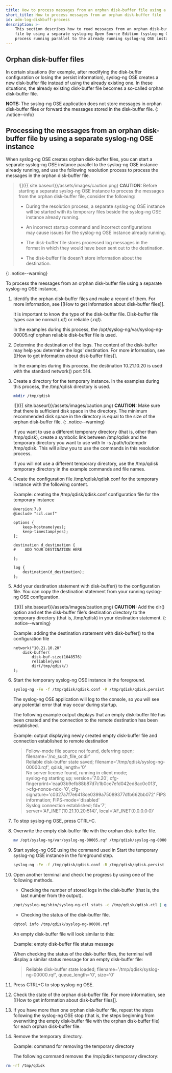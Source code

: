 ```yaml
---
title: How to process messages from an orphan disk-buffer file using a separate syslog-ng OSE instance
short_title: How to process messages from an orphan disk-buffer file
id: adm-log-diskbuff-process
description: >-
    This section describes how to read messages from an orphan disk-buffer
    file by using a separate syslog-ng Open Source Edition (syslog-ng OSE)
    process running parallel to the already running syslog-ng OSE instance.
---
```


## Orphan disk-buffer files

In certain situations (for example, after modifying the disk-buffer
configuration or losing the persist information), syslog-ng OSE creates
a new disk-buffer file instead of using the already existing one. In
these situations, the already existing disk-buffer file becomes a
so-called orphan disk-buffer file.

**NOTE:** The syslog-ng OSE application does not store messages in orphan
disk-buffer files or forward the messages stored in the disk-buffer
file.
{: .notice--info}

## Processing the messages from an orphan disk-buffer file by using a separate syslog-ng OSE instance

When syslog-ng OSE creates orphan disk-buffer files, you can start a
separate syslog-ng OSE instance parallel to the syslog-ng OSE instance
already running, and use the following resolution process to process the
messages in the orphan disk-buffer file.

>![]({{ site.baseurl}}/assets/images/caution.png) **CAUTION:**
>Before starting a separate syslog-ng OSE instance to process the messages
>from the orphan disk-buffer file, consider the following:
>  
>- During the resolution process, a separate syslog-ng OSE
>    instance will be started with its temporary files beside
>    the syslog-ng OSE instance already running.
>  
>- An incorrect startup command and incorrect configurations  
>    may cause issues for the syslog-ng OSE instance already
>    running.
>  
>- The disk-buffer file stores processed log messages in the  
>    format in which they would have been sent out to the
>    destination.
>  
>- The disk-buffer file doesn\'t store information about the  
>    destination.
>  
{: .notice--warning}

To process the messages from an orphan disk-buffer file using a separate
syslog-ng OSE instance,

1. Identify the orphan disk-buffer files and make a record of them. For
    more information, see
    [[How to get information about disk-buffer files]].

    It is important to know the type of the disk-buffer file.
    Disk-buffer file types can be normal (.qf) or reliable (.rqf).

    In the examples during this process, the
    /opt/syslog-ng/var/syslog-ng-00005.rqf orphan reliable disk-buffer
    file is used.

2. Determine the destination of the logs. The content of the
    disk-buffer may help you determine the logs\' destination. For more
    information, see
    [[How to get information about disk-buffer files]].

    In the examples during this process, the destination 10.21.10.20 is
    used with the standard network() port 514.

3. Create a directory for the temporary instance. In the examples
    during this process, the /tmp/qdisk directory is used.

    ```bash
    mkdir /tmp/qdisk
    ```

    ![]({{ site.baseurl}}/assets/images/caution.png) **CAUTION:**
    Make sure that there is sufficient disk space in the directory. The minimum
    recommended disk space in the directory is equal to the size of the orphan
    disk-buffer file.
    {: .notice--warning}

    If you want to use a different temporary directory (that is, other
    than /tmp/qdisk), create a symbolic link between /tmp/qdisk and the
    temporary directory you want to use with ln -s /path/to/tempdir
    /tmp/qdisk. This will allow you to use the commands in this
    resolution process.

    If you will not use a different temporary directory, use the
    /tmp/qdisk temporary directory in the example commands and file
    names.

4. Create the configuration file /tmp/qdisk/qdisk.conf for the
    temporary instance with the following content.

    Example: creating the /tmp/qdisk/qdisk.conf configuration file for
    the temporary instance

    ```config
    @version:7.0
    @include "scl.conf"

    options {
        keep-hostname(yes);
        keep-timestamp(yes);
    };

    destination d_destination {
    #    ADD YOUR DESTINATION HERE

    };

    log {
        destination(d_destination);
    };
    ```

5. Add your destination statement with disk-buffer() to the
    configuration file. You can copy the destination statement from your
    running syslog-ng OSE configuration.

    ![]({{ site.baseurl}}/assets/images/caution.png) **CAUTION:**
    Add the dir() option and set the disk-buffer file\'s destination directory
    to the temporary directory (that is, /tmp/qdisk) in your destination statement.
    {: .notice--warning}

    Example: adding the destination statement with disk-buffer() to the
    configuration file

    ```config
    network("10.21.10.20"
        disk-buffer(
            disk-buf-size(1048576)
            reliable(yes)
            dir(/tmp/qdisk/)
    );
    ```

6. Start the temporary syslog-ng OSE instance in the foreground.

    ```bash
    syslog-ng -Fe -f /tmp/qdisk/qdisk.conf -R /tmp/qdisk/qdisk.persist -c /tmp/qdisk/qdisk.ctl
    ```

    The syslog-ng OSE application will log to the console, so you will
    see any potential error that may occur during startup.

    The following example output displays that an empty disk-buffer file
    has been created and the connection to the remote destination has
    been established.

    Example: output displaying newly created empty disk-buffer file and
    connection established to remote destination

    >Follow-mode file source not found, deferring open; filename='/no_such_file_or.dir'  
    >Reliable disk-buffer state saved; filename='/tmp/qdisk/syslog-ng-00000.rqf', qdisk_length='0'  
    >No server license found, running in client mode;  
    >syslog-ng starting up; version='7.0.20', cfg-fingerprint='eaa03b9efb88b87d7c1b0ce7efd042ed8ac0c013',  >cfg-nonce-ndx='0', cfg-signature='c0327a7f7e6418ce0399a75089377dfb662bb072'
    >FIPS information; FIPS-mode='disabled'  
    >Syslog connection established; fd='7', server='AF_INET(10.21.10.20:514)', local='AF_INET(0.0.0.0:0)'

7. To stop syslog-ng OSE, press CTRL+C.

8. Overwrite the empty disk-buffer file with the orphan disk-buffer
    file.

    ```bash
    mv /opt/syslog-ng/var/syslog-ng-00005.rqf /tmp/qdisk/syslog-ng-00000.rqf
    ```

9. Start syslog-ng OSE using the command used in Start the temporary
    syslog-ng OSE instance in the foreground step.

    ```bash
    syslog-ng -Fe -f /tmp/qdisk/qdisk.conf -R /tmp/qdisk/qdisk.persist -c /tmp/qdisk/qdisk.ctl
    ```

10. Open another terminal and check the progress by using one of the
    following methods.

    - Checking the number of stored logs in the disk-buffer (that is,
        the last number from the output).

    ```bash
    /opt/syslog-ng/sbin/syslog-ng-ctl stats -c /tmp/qdisk/qdisk.ctl | grep 'dst.*queued'
    ```

    - Checking the status of the disk-buffer file.

    ```bash
    dqtool info /tmp/qdisk/syslog-ng-00000.rqf
    ```

    An empty disk-buffer file will look similar to this:

    Example: empty disk-buffer file status message

    When checking the status of the disk-buffer files, the terminal
    will display a similar status message for an empty disk-buffer
    file:

    >Reliable disk-buffer state loaded; filename='/tmp/qdisk/syslog-ng-00000.rqf', queue_length='0', size='0'

11. Press CTRL+C to stop syslog-ng OSE.

12. Check the state of the orphan disk-buffer file. For more
    information, see
    [[How to get information about disk-buffer files]].

13. If you have more than one orphan disk-buffer file, repeat the steps
    following the syslog-ng OSE stop (that is,
    the steps beginning from overwriting the empty disk-buffer file with
    the orphan disk-buffer file) for each orphan disk-buffer file.

14. Remove the temporary directory.

    Example: command for removing the temporary directory

    The following command removes the /mp/qdisk temporary directory:

```bash
rm -rf /tmp/qdisk
```
